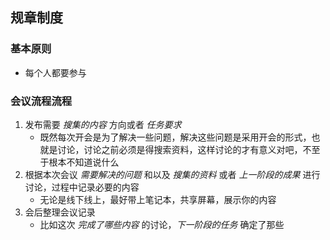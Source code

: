 ## 规章制度

### 基本原则

- 每个人都要参与

### 会议流程流程

1. 发布需要 _搜集的内容_ 方向或者 _任务要求_
   - 既然每次开会是为了解决一些问题，解决这些问题是采用开会的形式，也就是讨论，讨论之前必须是得搜索资料，这样讨论的才有意义对吧，不至于根本不知道说什么
2. 根据本次会议 _需要解决的问题_ 和以及 _搜集的资料_ 或者 _上一阶段的成果_ 进行讨论，过程中记录必要的内容
   - 无论是线下线上，最好带上笔记本，共享屏幕，展示你的内容
3. 会后整理会议记录
   - 比如这次 _完成了哪些内容_ 的讨论，_下一阶段的任务_ 确定了那些